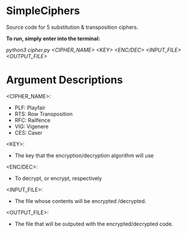 # SimpleCiphers
Source code for 5 substitution &amp; transposition ciphers.

**To run, simply enter into the terminal:**

*python3 cipher.py <CIPHER_NAME> \<KEY> <ENC/DEC> <INPUT_FILE> <OUTPUT_FILE>*


# Argument Descriptions

<CIPHER_NAME>:
  - PLF: Playfair
  - RTS: Row Transposition
  - RFC: Railfence
  - VIG: Vigenere
  - CES: Caser

\<KEY>:
  - The key that the encryption/decryption algorithm will use

<ENC/DEC>:
  - To decrypt, or encrypt, respectively
  
<INPUT_FILE>:
  - The file whose contents will be encrypted /decrypted.
  
<OUTPUT_FILE>:
  - The file that will be outputed with the encrypted/decrypted code.
